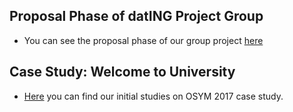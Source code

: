 
## Proposal Phase of datING Project Group

+ You can see the proposal phase of our group project [here](files/GTD/GTD.html)

## Case Study: Welcome to University

+ [Here](files/Case_Study.html) you can find our initial studies on OSYM 2017 case study.



